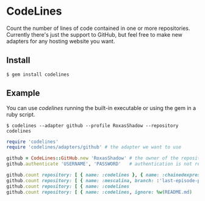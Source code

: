 CodeLines
=========
Count the number of lines of code contained in one or more repositories.
Currently there's just the support to GitHub, but feel free to make new adapters for any hosting website you want.

Install
-------
`$ gem install codelines`

Example
-------
You can use *codelines* running the built-in executable or using the gem in a ruby script.

`$ codelines --adapter github --profile RoxasShadow --repository codelines`

```ruby
require 'codelines'
require 'codelines/adapters/github' # the adapter we want to use

github = CodeLines::GitHub.new 'RoxasShadow' # the owner of the repositories we want to analyze
github.authenticate 'USERNAME', 'PASSWORD'   # authentication is not required, but it avoids to incurring to limit exceeded errors

github.count repository: [ { name: :codelines }, { name: :chainedexpressions}  } ] # return the sum of the lines of code contained in given repositories
github.count repository: [ { name: :mescalina, branch: :'last-episode-preview' } ], ignore_comments: true # select the given branch ignoring the comments
github.count repository: [ { name: :codelines                                  } ], reload: true # count the lines contained in this repository without using the cache
github.count repository: [ { name: :codelines, ignore: %w(README.md)           } ] # return the sum of the lines of code contained in given repositories ignoring README.md
```
